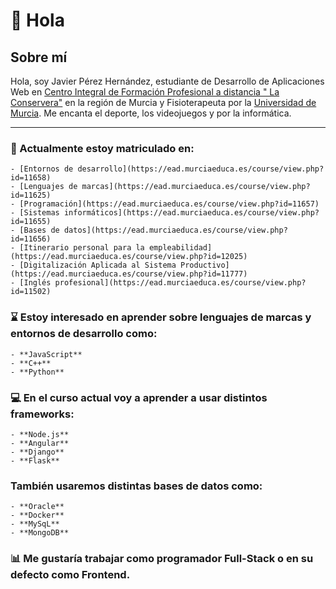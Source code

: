 # 👋 **Hola** # 

## Sobre mí ##

Hola, soy Javier Pérez Hernández, estudiante de Desarrollo de Aplicaciones Web en [Centro Integral de Formación Profesional a distancia " La Conservera"](https://www.ieslosalbares.es/laconservera/) en la región de Murcia
y Fisioterapeuta por la [Universidad de Murcia](https://www.um.es/). Me encanta el deporte, los videojuegos y por la informática.

---

 ### 📗 Actualmente estoy matriculado en:
 	- [Entornos de desarrollo](https://ead.murciaeduca.es/course/view.php?id=11658)
 	- [Lenguajes de marcas](https://ead.murciaeduca.es/course/view.php?id=11625)
 	- [Programación](https://ead.murciaeduca.es/course/view.php?id=11657)
 	- [Sistemas informáticos](https://ead.murciaeduca.es/course/view.php?id=11655)
 	- [Bases de datos](https://ead.murciaeduca.es/course/view.php?id=11656)
 	- [Itinerario personal para la empleabilidad](https://ead.murciaeduca.es/course/view.php?id=12025)
 	- [Digitalización Aplicada al Sistema Productivo](https://ead.murciaeduca.es/course/view.php?id=11777)
 	- [Inglés profesional](https://ead.murciaeduca.es/course/view.php?id=11502)
 
 ### ⌛ Estoy interesado en aprender sobre lenguajes de marcas y entornos de desarrollo como:
	- **JavaScript**
	- **C++**
	- **Python**
	

 ### 💻 En el curso actual voy a aprender a usar distintos frameworks:

	- **Node.js** 
	- **Angular**
	- **Django**
	- **Flask**
 
### También usaremos distintas bases de datos como:

	- **Oracle**
	- **Docker**
	- **MySqL**
	- **MongoDB**

### 📊 Me gustaría trabajar como programador Full-Stack o en su defecto como Frontend.
	
